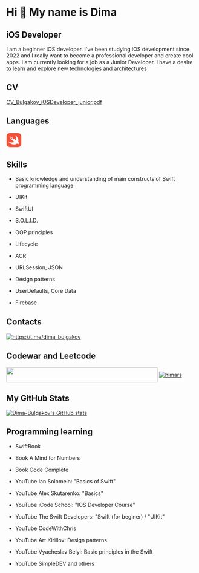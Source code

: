 Hi 👋 My name is Dima 
=====================  
iOS Developer 
-------------  
I am a beginner iOS developer. I've been studying iOS development since 2022 and I really want to become a professional developer and create cool apps. I am currently looking for a job as a Junior Developer. I have a desire to learn and explore new technologies and architectures

## CV
[CV_Bulgakov_iOSDeveloper_junior.pdf](https://github.com/Dima-Bulgakov/Dima-Bulgakov/blob/37b5af6ca7fdfb5cc92e62a235a7510d78987eea/CV_iOSDeveloper_Bulgakov.pdf)


## Languages <!-- and Tools -->
<a href="https://developer.apple.com/swift/" target="_blank" rel="noreferrer"> <img src="https://raw.githubusercontent.com/devicons/devicon/master/icons/swift/swift-original.svg" alt="swift" width="40" height="40"/> </a> </p>
<p align="left">  
 
 
## Skills

- Basic knowledge and understanding of main constructs of Swift programming language

- UIKit

- SwiftUI

- S.O.L.I.D.

- OOP principles
 
- Lifecycle
 
- ACR
 
- URLSession, JSON
 
- Design patterns
 
- UserDefaults, Core Data
 
- Firebase 


## Contacts
<a align="left">
<a href="https://t.me/dima_bulgakov" target="blank"><img align="center" src="https://user-images.githubusercontent.com/49933115/139837223-bf23d3a9-4638-4e17-994a-ac8678d5f517.png" alt="https://t.me/dima_bulgakov" height="40" width="40" /></a>
  
 
## Codewar and Leetcode
 
<a align="left">
<a href="https://www.codewars.com/users/Дима-Булгаков" target="blank"><img align="center" src="https://www.codewars.com/users/%D0%94%D0%B8%D0%BC%D0%B0-%D0%91%D1%83%D0%BB%D0%B3%D0%B0%D0%BA%D0%BE%D0%B2/badges/large"  height="40" width="400" /></a>
<a href="https://www.leetcode.com/himars" target="blank"><img align="center" src="https://raw.githubusercontent.com/rahuldkjain/github-profile-readme-generator/master/src/images/icons/Social/leet-code.svg" alt="himars" height="40" width="40" /></a>
</p>


## My GitHub Stats

<a href="http://www.github.com/Dima-Bulgakov"><img src="https://github-readme-stats.vercel.app/api?username=Dima-Bulgakov&show_icons=true&hide=&count_private=true&title_color=ffffff&text_color=ffffff&icon_color=22c55e&bg_color=000000&hide_border=true&show_icons=true" alt="Dima-Bulgakov's GitHub stats" /></a>

 
 ## Programming learning

- SwiftBook
 
- Book A Mind for Numbers
 
- Book Code Complete

- YouT﻿ube Ian Solomein: "Basics of Swift"

- YouT﻿ube Alex Skutarenko: "Basics"

- YouT﻿ube iCode School: "IOS Developer Course"

- YouT﻿ube The Swift Developers: "Swift (for beginer) / "UIKit"
 
- YouT﻿ube CodeWithChris
 
- YouT﻿ube Art Kirillov: Design patterns 
 
- YouTube Vyacheslav Belyi: Basic principles in the Swift 
 
- YouT﻿ube SimpleDEV and others
 
